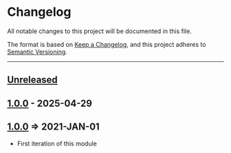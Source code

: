 # Changelog

All notable changes to this project will be documented in this file.

The format is based on [Keep a Changelog](https://keepachangelog.com/en/1.0.0/),
and this project adheres to [Semantic Versioning](https://semver.org/spec/v2.0.0.html).

* * *

## [Unreleased]

## [1.0.0] - 2025-04-29

## [1.0.0] => 2021-JAN-01

- First iteration of this module

[unreleased]: https://github.com/coldbox-modules/cbsecurity-verify/compare/v1.0.0...HEAD
[1.0.0]: https://github.com/coldbox-modules/cbsecurity-verify/compare/fe369e047d4e9ffb24e95c61411bd9138554fe48...v1.0.0
